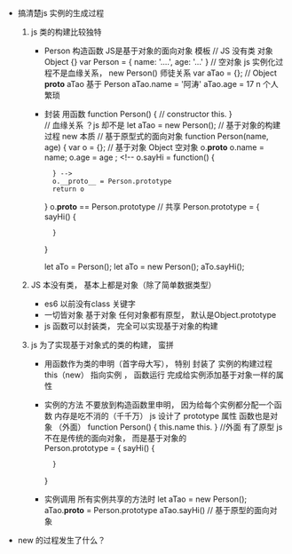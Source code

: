 - 搞清楚js 实例的生成过程
    1. js 类的构建比较独特
        - Person 构造函数
            JS是基于对象的面向对象
            模板 
            // JS 没有类  对象   Object   {} 
            var Person = {
                name: '....',
                age: '...'
            } 
            // 空对象
            js 实例化过程不是血缘关系， new Person()
            师徒关系 
            var aTao = {};  // Object  __proto__
            aTao 基于 Person 
            aTao.name = '阿涛'
            aTao.age = 17
            n 个人  繁琐
        - 封装  用函数
            function Person() { // constructor 
                this.
            }   
            // 血缘关系 ？js 却不是
            let aTao = new Person();
            // 基于对象的构建过程  new  本质
            // 基于原型式的面向对象
            function Person(name, age) {
                <!-- this.name = name -->
                var o = {}; // 基于对象  Object 空对象 o.__proto__ 
                o.name = name;
                o.age = age ;
                <!-- o.sayHi = function() {

                } -->
                o.__proto__ = Person.prototype 
                return o 
            }
            o.__proto__ == Person.prototype 
            // 共享 
            Person.prototype = {
                sayHi() {

                }
            }

            let aTo = Person();
            let aTo = new Person();
            aTo.sayHi();

    2. JS 本没有类， 基本上都是对象（除了简单数据类型） 
        - es6 以前没有class 关键字
        - 一切皆对象  基于对象   任何对象都有原型， 默认是Object.prototype 
        - js 函数可以封装类， 完全可以实现基于对象的构建 


    3. js 为了实现基于对象式的类的构建， 蛮拼 
        - 用函数作为类的申明（首字母大写）， 特别
            封装了 实例的构建过程
            this（new）  指向实例 ， 函数运行  完成给实例添加基于对象一样的属性  
        - 实例的方法 不要放到构造函数里申明， 因为给每个实例都分配一个函数
            内存是吃不消的（千千万）
            js 设计了 prototype 属性   函数也是对象 （外面）
            function Person() {
                this.name 
                this.
                <!-- new  Pserson() -->
                <!-- constructor  -->
            }
            //外面  有了原型  js 不在是传统的面向对象， 而是基于对象的  
            Person.prototype = {
                sayHi() {

                }
            }
        - 实例调用 所有实例共享的方法时 
            let aTao = new Person(); 
            aTao.__proto__ = Person.prototype 
            aTao.sayHi() // 基于原型的面向对象

- new 的过程发生了什么？
    